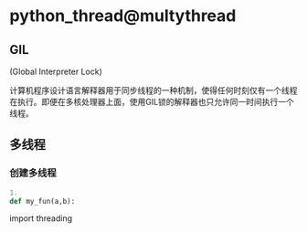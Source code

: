 # python_thread@multythread

## GIL

(Global Interpreter Lock)

计算机程序设计语言解释器用于同步线程的一种机制，使得任何时刻仅有一个线程在执行。即便在多核处理器上面，使用GIL锁的解释器也只允许同一时间执行一个线程。

## 多线程

### 创建多线程

``` python
1.
def my_fun(a,b):
```
import threading 

```




```